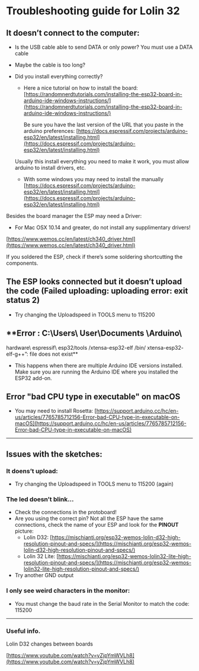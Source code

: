 # Troubleshooting guide for Lolin 32

## It doesn’t connect to the computer:

- Is the USB cable able to send DATA or only power?  You must use a DATA cable
- Maybe the cable is too long?
- Did you install everything correctly?
    - Here a nice tutorial on how to install the board:
    [https://randomnerdtutorials.com/installing-the-esp32-board-in-arduino-ide-windows-instructions/](https://randomnerdtutorials.com/installing-the-esp32-board-in-arduino-ide-windows-instructions/)
        
        Be sure you have the last version of the URL that you paste in the arduino preferences: [https://docs.espressif.com/projects/arduino-esp32/en/latest/installing.html](https://docs.espressif.com/projects/arduino-esp32/en/latest/installing.html)
        
    
    Usually this install everything you need to make it work, you must allow arduino to install drivers, etc.
    
    - With some windows you may need to install the manually
    [https://docs.espressif.com/projects/arduino-esp32/en/latest/installing.html](https://docs.espressif.com/projects/arduino-esp32/en/latest/installing.html)

Besides the board manager the ESP may need a Driver:  

- For Mac OSX 10.14 and greater, do not install any supplimentary drivers!

[https://www.wemos.cc/en/latest/ch340_driver.html](https://www.wemos.cc/en/latest/ch340_driver.html)

If you soldered the ESP, check if there’s some soldering shortcutting the components. 

## The ESP looks connected but it doesn’t upload the code (Failed uploading: uploading error: exit status 2)

- Try changing the Uploadspeed in TOOLS menu to 115200

## **Error : C:\\Users\\ User\\Documents \\Arduino\\ 
hardware\\ espressif\\ esp32/tools /xtensa-esp32-elf /bin/ xtensa-esp32-
 elf-g++”: file does not exist**

- This happens when there are multiple Arduino IDE versions installed. Make sure you are running the Arduino IDE where you installed the ESP32 add-on.

## **Error "bad CPU type in executable" on macOS**

- You may need to install Rosetta: 
[https://support.arduino.cc/hc/en-us/articles/7765785712156-Error-bad-CPU-type-in-executable-on-macOS](https://support.arduino.cc/hc/en-us/articles/7765785712156-Error-bad-CPU-type-in-executable-on-macOS)

---

## Issues with the sketches:

### It doens’t upload:

- Try changing the Uploadspeed in TOOLS menu to 115200 (again)

### The led doesn’t blink…

- Check the connections in the protoboard!
- Are you using the correct pin? Not all the ESP have the same connections, check the name of your ESP and look for the **PINOUT** picture:
    - Lolin D32:  [https://mischianti.org/esp32-wemos-lolin-d32-high-resolution-pinout-and-specs/](https://mischianti.org/esp32-wemos-lolin-d32-high-resolution-pinout-and-specs/)
    - Lolin 32 Lite: [https://mischianti.org/esp32-wemos-lolin32-lite-high-resolution-pinout-and-specs/](https://mischianti.org/esp32-wemos-lolin32-lite-high-resolution-pinout-and-specs/)
- Try another GND output

### I only see weird characters in the monitor:

- You must change the baud rate in the Serial Monitor to match the code: 115200

---

### Useful info.

Lolin D32 changes between boards

[https://www.youtube.com/watch?v=yZjpYmWVLh8](https://www.youtube.com/watch?v=yZjpYmWVLh8)
